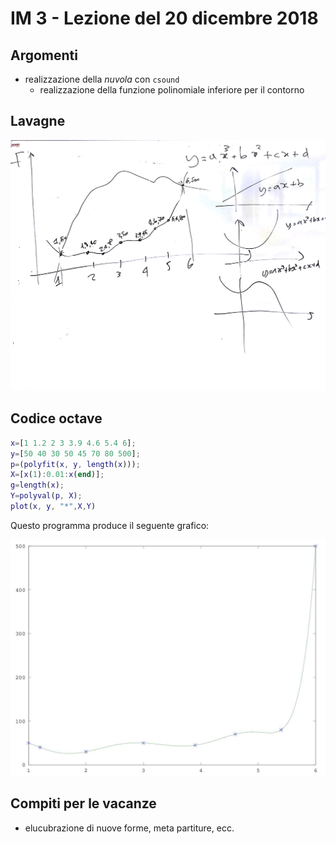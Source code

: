# IM 3 - Lezione del 20 dicembre 2018

## Argomenti

* realizzazione della *nuvola* con `csound`
  * realizzazione della funzione polinomiale inferiore per il contorno

## Lavagne

![whiteboard 1](./TR_III_IM_3_2018-12-20_13.09.15_1.jpg)

## Codice octave

```matlab
x=[1 1.2 2 3 3.9 4.6 5.4 6];
y=[50 40 30 50 45 70 80 500];
p=(polyfit(x, y, length(x)));
X=[x(1):0.01:x(end)];
g=length(x);
Y=polyval(p, X);
plot(x, y, "*",X,Y)
```

Questo programma produce il seguente grafico:

![fitting dei parametri immessi](./fitting.jpg)

## Compiti per le vacanze

* elucubrazione di nuove forme, meta partiture, ecc.
